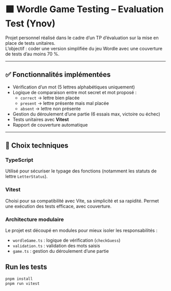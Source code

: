# 🟩 Wordle Game Testing – Evaluation Test (Ynov)

Projet personnel réalisé dans le cadre d’un TP d’évaluation sur la mise en place de tests unitaires.  
L’objectif : coder une version simplifiée du jeu Wordle avec une couverture de tests d’au moins 70 %.

---

## ✅ Fonctionnalités implémentées

- Vérification d’un mot (5 lettres alphabétiques uniquement)
- Logique de comparaison entre mot secret et mot proposé :
  - `correct` → lettre bien placée
  - `present` → lettre présente mais mal placée
  - `absent` → lettre non présente
- Gestion du déroulement d’une partie (6 essais max, victoire ou échec)
- Tests unitaires avec **Vitest**
- Rapport de couverture automatique

---

## 🧠 Choix techniques

### TypeScript
Utilisé pour sécuriser le typage des fonctions (notamment les statuts de lettre `LetterStatus`).

### Vitest
Choisi pour sa compatibilité avec Vite, sa simplicité et sa rapidité. Permet une exécution des tests efficace, avec couverture.

### Architecture modulaire
Le projet est découpé en modules pour mieux isoler les responsabilités :

- `wordleGame.ts` : logique de vérification (`checkGuess`)
- `validation.ts` : validation des mots saisis
- `game.ts` : gestion du déroulement d’une partie

## Run les tests
```bash
pnpm install
pnpm run vitest
```
